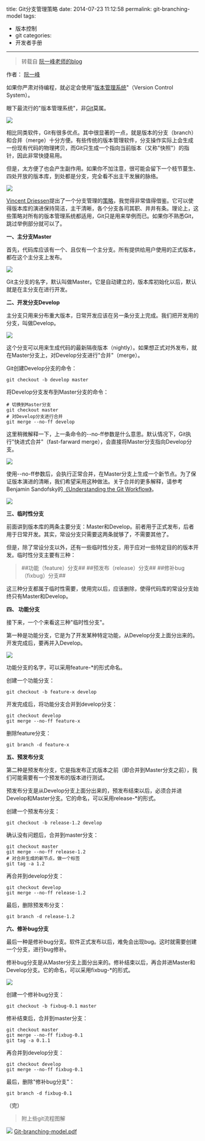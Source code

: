 title: Git分支管理策略
date: 2014-07-23 11:12:58
permalink: git-branching-model
tags: 
- 版本控制
- git
categories:
- 开发者手册
---
> 转载自 [阮一峰老师的blog](http://www.ruanyifeng.com/blog/2012/07/git.html)

作者： [阮一峰](http://www.ruanyifeng.com)


如果你严肃对待编程，就必定会使用"[版本管理系统](http://www.ruanyifeng.com/blog/2008/12/a_visual_guide_to_version_control.html)"（Version Control System）。


眼下最流行的"版本管理系统"，非[Git](http://git-scm.com/)莫属。

![](http://image.beekka.com/blog/201207/bg2012070501.png)

相比同类软件，Git有很多优点。其中很显著的一点，就是版本的分支（branch）和合并（merge）十分方便。有些传统的版本管理软件，分支操作实际上会生成一份现有代码的物理拷贝，而Git只生成一个指向当前版本（又称"快照"）的指针，因此非常快捷易用。

但是，太方便了也会产生副作用。如果你不加注意，很可能会留下一个枝节蔓生、四处开放的版本库，到处都是分支，完全看不出主干发展的脉络。

![](http://image.beekka.com/blog/201207/bg2012070502.png)

[Vincent Driessen](http://nvie.com)提出了一个分支管理的[策略](http://nvie.com/posts/a-successful-git-branching-model/)，我觉得非常值得借鉴。它可以使得版本库的演进保持简洁，主干清晰，各个分支各司其职、井井有条。理论上，这些策略对所有的版本管理系统都适用，Git只是用来举例而已。如果你不熟悉Git，跳过举例部分就可以了。

**一、主分支Master**

首先，代码库应该有一个、且仅有一个主分支。所有提供给用户使用的正式版本，都在这个主分支上发布。

![](http://image.beekka.com/blog/201207/bg2012070503.png)

Git主分支的名字，默认叫做Master。它是自动建立的，版本库初始化以后，默认就是在主分支在进行开发。

**二、开发分支Develop**

主分支只用来分布重大版本，日常开发应该在另一条分支上完成。我们把开发用的分支，叫做Develop。

![](http://image.beekka.com/blog/201207/bg2012070504.png)

这个分支可以用来生成代码的最新隔夜版本（nightly）。如果想正式对外发布，就在Master分支上，对Develop分支进行"合并"（merge）。

Git创建Develop分支的命令：

``` [bash]
git checkout -b develop master
```
将Develop分支发布到Master分支的命令：
``` [bash]
# 切换到Master分支
git checkout master
# 对Develop分支进行合并
git merge --no-ff develop
```
这里稍微解释一下，上一条命令的--no-ff参数是什么意思。默认情况下，Git执行"快进式合并"（fast-farward merge），会直接将Master分支指向Develop分支。

![](http://image.beekka.com/blog/201207/bg2012070505.png)

使用--no-ff参数后，会执行正常合并，在Master分支上生成一个新节点。为了保证版本演进的清晰，我们希望采用这种做法。关于合并的更多解释，请参考Benjamin Sandofsky的[《Understanding the Git Workflow》](http://sandofsky.com/blog/git-workflow.html)。

![](http://image.beekka.com/blog/201207/bg2012070506.png)

**三、临时性分支**

前面讲到版本库的两条主要分支：Master和Develop。前者用于正式发布，后者用于日常开发。其实，常设分支只需要这两条就够了，不需要其他了。

但是，除了常设分支以外，还有一些临时性分支，用于应对一些特定目的的版本开发。临时性分支主要有三种：

> ##功能（feature）分支##
> ##预发布（release）分支##
> ##修补bug（fixbug）分支##

这三种分支都属于临时性需要，使用完以后，应该删除，使得代码库的常设分支始终只有Master和Develop。

**四、 功能分支**

接下来，一个个来看这三种"临时性分支"。

第一种是功能分支，它是为了开发某种特定功能，从Develop分支上面分出来的。开发完成后，要再并入Develop。

![](http://image.beekka.com/blog/201207/bg2012070507.png)

功能分支的名字，可以采用feature-*的形式命名。

创建一个功能分支：
```[bash]
git checkout -b feature-x develop
```
开发完成后，将功能分支合并到develop分支：
```[bash]
git checkout develop
git merge --no-ff feature-x
```
删除feature分支：
```[bash]
git branch -d feature-x
```
**五、预发布分支**

第二种是预发布分支，它是指发布正式版本之前（即合并到Master分支之前），我们可能需要有一个预发布的版本进行测试。

预发布分支是从Develop分支上面分出来的，预发布结束以后，必须合并进Develop和Master分支。它的命名，可以采用release-*的形式。

创建一个预发布分支：
```[bash]
git checkout -b release-1.2 develop
```
确认没有问题后，合并到master分支：
```[bash]
git checkout master
git merge --no-ff release-1.2
# 对合并生成的新节点，做一个标签
git tag -a 1.2
```
再合并到develop分支：
```[bash]
git checkout develop
git merge --no-ff release-1.2
```
最后，删除预发布分支：
```[bash]
git branch -d release-1.2
```
**六、修补bug分支**

最后一种是修补bug分支。软件正式发布以后，难免会出现bug。这时就需要创建一个分支，进行bug修补。

修补bug分支是从Master分支上面分出来的。修补结束以后，再合并进Master和Develop分支。它的命名，可以采用fixbug-*的形式。

![](http://image.beekka.com/blog/201207/bg2012070508.png)

创建一个修补bug分支：
```[bash]
git checkout -b fixbug-0.1 master
```
修补结束后，合并到master分支：
```[bash]
git checkout master
git merge --no-ff fixbug-0.1
git tag -a 0.1.1
``` 

再合并到develop分支：
```[bash]
git checkout develop
git merge --no-ff fixbug-0.1
```
最后，删除"修补bug分支"：
```[bash]
git branch -d fixbug-0.1
```
（完）

> 附上些git流程图解

![](gitflow.jpg)
[Git-branching-model.pdf](Git-branching-model.pdf)
